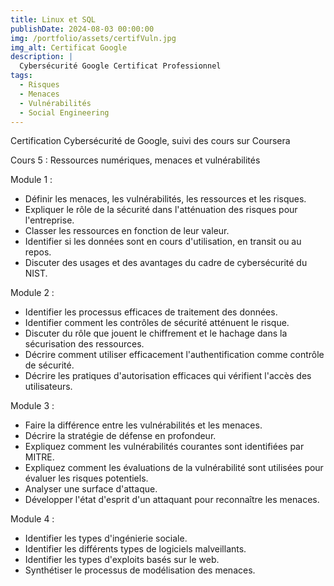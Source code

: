 ```yaml
---
title: Linux et SQL
publishDate: 2024-08-03 00:00:00
img: /portfolio/assets/certifVuln.jpg
img_alt: Certificat Google
description: |
  Cybersécurité Google Certificat Professionnel
tags:
  - Risques
  - Menaces
  - Vulnérabilités
  - Social Engineering
---
```


Certification Cybersécurité de Google, suivi des cours sur Coursera

Cours 5 : Ressources numériques, menaces et vulnérabilités

Module 1 :

- Définir les menaces, les vulnérabilités, les ressources et les risques.
- Expliquer le rôle de la sécurité dans l'atténuation des risques pour l'entreprise.
- Classer les ressources en fonction de leur valeur.
- Identifier si les données sont en cours d'utilisation, en transit ou au repos.
- Discuter des usages et des avantages du cadre de cybersécurité du NIST.

Module 2 :

- Identifier les processus efficaces de traitement des données.
- Identifier comment les contrôles de sécurité atténuent le risque.
- Discuter du rôle que jouent le chiffrement et le hachage dans la sécurisation des ressources.
- Décrire comment utiliser efficacement l'authentification comme contrôle de sécurité.
- Décrire les pratiques d'autorisation efficaces qui vérifient l'accès des utilisateurs.

Module 3 :

- Faire la différence entre les vulnérabilités et les menaces.
- Décrire la stratégie de défense en profondeur.
- Expliquez comment les vulnérabilités courantes sont identifiées par MITRE.
- Expliquez comment les évaluations de la vulnérabilité sont utilisées pour évaluer les risques potentiels.
- Analyser une surface d'attaque.
- Développer l'état d'esprit d'un attaquant pour reconnaître les menaces.

Module 4 :

- Identifier les types d'ingénierie sociale.
- Identifier les différents types de logiciels malveillants.
- Identifier les types d'exploits basés sur le web.
- Synthétiser le processus de modélisation des menaces.